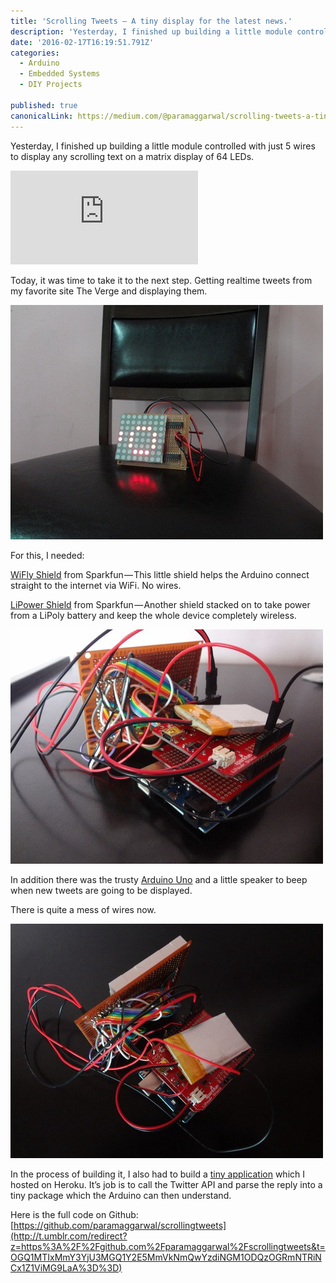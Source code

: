 ```yaml
---
title: 'Scrolling Tweets — A tiny display for the latest news.'
description: 'Yesterday, I finished up building a little module controlled with just 5 wires to display any scrolling text on a matrix display of 64 LEDs. Today, it was time to take it to the next step. Getting…'
date: '2016-02-17T16:19:51.791Z'
categories:
  - Arduino
  - Embedded Systems
  - DIY Projects

published: true
canonicalLink: https://medium.com/@paramaggarwal/scrolling-tweets-a-tiny-display-for-the-latest-news-ead7ef937b8
---
```


Yesterday, I finished up building a little module controlled with just 5 wires to display any scrolling text on a matrix display of 64 LEDs.

<Embed src="https://player.vimeo.com/video/46611743" height={360} width={640} />

Today, it was time to take it to the next step. Getting realtime tweets from my favorite site The Verge and displaying them.

![](./asset-1.jpg)

For this, I needed:

[WiFly Shield](http://t.umblr.com/redirect?z=https%3A%2F%2Fwww.sparkfun.com%2Fproducts%2F9954&t=MDY4NjQyOWIzMzlkYmIzNzRlNzEzM2U4ZDk5N2U3NjdkODAwZjQwZCx1Z1ViMG9LaA%3D%3D) from Sparkfun — This little shield helps the Arduino connect straight to the internet via WiFi. No wires.

[LiPower Shield](http://t.umblr.com/redirect?z=https%3A%2F%2Fwww.sparkfun.com%2Fproducts%2F10711&t=OTQ4MWE3MGYwYTNhZjllZTRhZTA0MmY1MjY5NzUyZDRjNzgyOTU5Yix1Z1ViMG9LaA%3D%3D) from Sparkfun — Another shield stacked on to take power from a LiPoly battery and keep the whole device completely wireless.

![](./asset-2.jpg)

In addition there was the trusty [Arduino Uno](http://t.umblr.com/redirect?z=http%3A%2F%2Farduino.cc%2Fen%2FMain%2FArduinoBoardUno%2F&t=YzQzODRhODYzNWFmZjQ1NzVkZDliZjAxOTQ5OWYyOWM4YWJmZDcyNSx1Z1ViMG9LaA%3D%3D) and a little speaker to beep when new tweets are going to be displayed.

There is quite a mess of wires now.

![](./asset-3.jpg)

In the process of building it, I also had to build a [tiny application](http://t.umblr.com/redirect?z=http%3A%2F%2Fsimpletwitter.herokuapp.com&t=ZWU1ZTBkODk2YWYxN2ZjMzMzN2RiODhhODRlNzY1Mjc2NTQ2M2ZhNix1Z1ViMG9LaA%3D%3D) which I hosted on Heroku. It’s job is to call the Twitter API and parse the reply into a tiny package which the Arduino can then understand.

Here is the full code on Github: [https://github.com/paramaggarwal/scrollingtweets](http://t.umblr.com/redirect?z=https%3A%2F%2Fgithub.com%2Fparamaggarwal%2Fscrollingtweets&t=OGQ1MTIxMmY3YjU3MGQ1Y2E5MmVkNmQwYzdiNGM1ODQzOGRmNTRiNCx1Z1ViMG9LaA%3D%3D)
